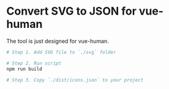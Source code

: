 # Convert SVG to JSON for vue-human

The tool is just designed for vue-human.

``` bash
# Step 1. Add SVG file to `./svg` folder

# Step 2. Run script
npm run build

# Step 3. Copy `./dist/icons.json` to your project
```
